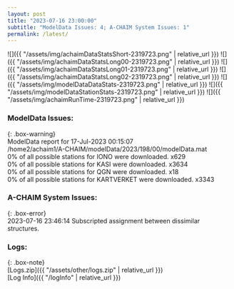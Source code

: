 ```yaml
---
layout: post
title: "2023-07-16 23:00:00"
subtitle: "ModelData Issues: 4; A-CHAIM System Issues: 1"
permalink: /latest/
---
```


![]({{ "/assets/img/achaimDataStatsShort-2319723.png" | relative_url }})
![]({{ "/assets/img/achaimDataStatsLong00-2319723.png" | relative_url }})
![]({{ "/assets/img/achaimDataStatsLong01-2319723.png" | relative_url }})
![]({{ "/assets/img/achaimDataStatsLong02-2319723.png" | relative_url }})
![]({{ "/assets/img/modelDataDataStats-2319723.png" | relative_url }})
![]({{ "/assets/img/modelDataStationStats-2319723.png" | relative_url }})
![]({{ "/assets/img/achaimRunTime-2319723.png" | relative_url }})


### ModelData Issues:  
  
{: .box-warning}  
 ModelData report for 17-Jul-2023 00:15:07   
 /home2/achaim1/A-CHAIM/modelData/2023/198/00/modelData.mat   
 0% of all possible stations for IONO were downloaded. x629   
 0% of all possible stations for KASI were downloaded. x3634   
 0% of all possible stations for QGN were downloaded. x18   
 0% of all possible stations for KARTVERKET were downloaded. x3343   
  
### A-CHAIM System Issues:  
  
{: .box-error}  
2023-07-16 23:46:14 Subscripted assignment between dissimilar structures.  

### Logs:  
  
{: .box-note}  
[Logs.zip]({{ "/assets/other/logs.zip" | relative_url }})  
[Log Info]({{ "/logInfo" | relative_url }})  
